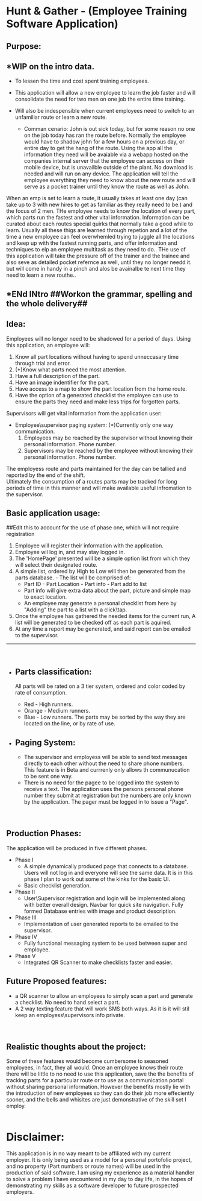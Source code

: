 
# Hunt & Gather - (Employee Training Software Application)

## Purpose:


## *WIP on the intro data.
- To lessen the time and cost spent training employees. 
- This application will allow a new employee to learn the job faster and will consolidate the need for two men on one job the entire time training. 
- Will also be indespensible when current employees need to switch to an unfamiliar route or learn a new route.

   - Comman cenario: John is out sick today, but for some reason no one on the job today has ran the route before. Normally the employee would have to shadow john for a few hours on a previous day, or entire day to get the hang of the route. Using the app all the information they need will be avaiable via a webapp hosted on the companies internal server that the employee can access on their mobile device, but is unavailble outside of the plant. No download is needed and will run on any device. The application will tell the employee everything they need to know about the new route and will serve as a pocket trainer until they know the route as well as John.

When an emp is set to learn a route, it usually takes at least one day (can take up to 3 with new hires to get as familiar as they really need to be.) and the focus of 2 men. THe employee needs to know the location of every part, which parts run the fastest and other vital information. Information can be curated about each routes special quirks that normally take a good while to learn. Usually all these thigs are learned through repetion and a lot of the time a new employee can feel overwhemled trying to juggle all the locations and keep up with the fastest running parts, and offer information and techniques to elp an employee multitask as they need to do.. THe use of this application will take the pressure off of the trainer and the trainee and also seve as detailed pocket refernce as well, until they no longer needd it. but will come in handy in a pinch and alos be avainalbe te next time they need to learn a new routhe..

## *ENd INtro  ##Workon the grammar, spelling and the whole delivery##


## Idea:

Employees will no longer need to be shadowed for a period of days. Using this application, an employee will:
  1. Know all part locations without having to spend unneccasary time through trial and error.
  2. (*)Know what parts need the most attention. 
  3. Have a full description of the part.
  4. Have an image indentifier for the part.
  5. Have access to a map to show the part location from the home route.
  6. Have the option of a generated checklist the employee can use to ensure the parts they need and make less trips for forgotten parts.

Supervisors will get vital information from the application user:
 - Employee\supervisor paging system: (*)Currently only one way communication.
    1. Employees may be reached by the supervisor without knowing their personal information. Phone number.
    2. Supervisors may  be reached by the employee without knowing their personal information. Phone number.

The employess route and parts maintained for the day can be tallied and reported by the end of the shift.   
Ultimately the consumption of a routes parts may be tracked for long periods of time in this manner and will make available useful infromation to the supervisor.

## Basic application usage:
##Edit this to account for the use of phase one, which will not require registration
  1. Employee will register their information with the application.
  2. Employee wil log in, and may stay logged in.
  3. The 'HomePage' presented will be a simple option list from which they will select their designated route.
  4. A simple list, ordered by High to Low will then be generated from the parts database.
    - The list will be comprised of:
        - Part ID - Part Location - Part info - Part add to list
        - Part info will give extra data about the part, picture and simple map to exact location.
        - An employee may generate a personal checklist from here by "Adding" the part to a list with a click\tap.
  5. Once the employee has gathered the needed items for the current run, A list will be generated to be checked off
     as each part is aquired. 
  6. At any time a report may be generated, and said report can be emailed to the supervisor.

___ 
<br>

* ## Parts classification:

  All parts will be rated on a 3 tier system, ordered and color coded by rate of consumption.
    - Red - High runners.
    - Orange - Medium runners.
    - Blue - Low runners.
    The parts may be sorted by the way they are located on the line, or by rate of use.

* ## Paging System:
    - The supervisor and employess will be able to send text messages directly to each other without the need to
      share phone numbers. This feature is in Beta and currrenly only allows th communucation to be sent one way.    
    - There is no need for the pagee to be logged into the system to receive a text. The application uses the persons
      personal phone number they submit at registration but the numbers are only known by the application. The pager
      must be logged in to issue a "Page".  
<br><br>
## Production Phases:

The application will be produced in five different phases.
   * Phase I
      - A simple dynamically produced page that connects to a database. Users will not log in and everyone will see the same data. It is in this phase I plan to work out some of the kinks for the basic UI.
      - Basic checklist generation.
   * Phase II
      - User\Supervisor registration and login will be implemented along with better overall design. Navbar for quick site navigation. Fully formed Database entries with image and product description.
   * Phase III
      - Implementation of user generated reports to be emailed to the supervisor. 
   * Phase IV
      - Fully functional messaging system to be used between super and employee.
   * Phase V
      - Integrated QR Scanner to make checklists faster and easier.   

## Future Proposed features:
 - a QR scanner to allow an employees to simply scan a part and generate a checklist. No need to hand select a part.
 - A 2 way texting feature that will work SMS both ways. As it is it will stil keep an employess\supervisors info private.
<br><br><br>

## Realistic thoughts about the project:

Some of these features would become cumbersome to seasoned employees, in fact, they all would. Once an employee knows their route there will be little to no need to use this application, save the the benefits of tracking parts for a particular route or to use as a communication portal without sharing personal information. However the benefits mostly lie with the introduction of new employees so they can do their job more effeciently sooner, and the bells and whisltes are just demonstrative of the skill set I employ. 
<br><br>

 # Disclaimer:

 This application is in no way meant to be affiliated with my current employer. It is only being used as a model for a personal portofolio project, and no property (Part numbers or route names) will be used in the production of said software. I am using my experience as a material handler to solve a problem I have encountered in my day to day life, in the hopes of demonstrating my skills as a software developer to future prospected employers.

 
